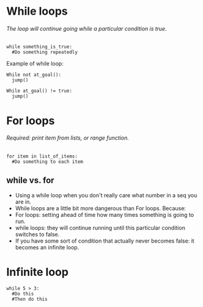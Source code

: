 # While loops
###### The loop will continue going while a particular condition is true.

    while something_is_true:
      #Do something repeatedly
      
Example of while loop:

    While not at_goal():
      jump()

    While at_goal() != true:
      jump()  
      
      
# For loops
###### Required: print item from lists, or range function.

    for item in list_of_items:
      #Do something to each item 
      
## while vs. for      
- Using a while loop when you don't really care what number in a seq you are in.
- While loops are a little bit more dangerous than For loops. Because:
- For loops: setting ahead of time how many times something is going to run.
- while loops: they will continue running until this particular condition switches to false.
 - If you have some sort of condition that actually never becomes false: it becomes an infinite loop.
  
# Infinite loop

    while 5 > 3:
      #Do this
      #Then do this
  
  
